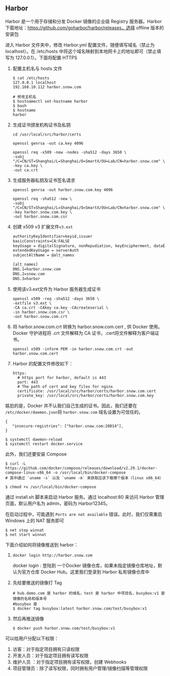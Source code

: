 ## Harbor

Harbor 是一个用于存储和分发 Docker 镜像的企业级 Registry 服务器。Harbor 下载地址：https://github.com/goharbor/harbor/releases，选择 offline 版本的安装包

进入 Harbor 文件夹中，修改 Harbor.yml 配置文件，随便填写域名（禁止为 localhost）。在 /etc/hosts 中将这个域名映射到本地网卡上的地址即可（禁止填写为 127.0.0.1）。下面将配置 HTTPS

1. 配置主机名与 hosts 文件

   ~~~shell
   $ cat /etc/hosts
   127.0.0.1 localhost
   192.168.10.112 harbor.snow.com		
   
   # 修改主机名
   $ hostnamectl set-hostname harbor
   $ bash
   $ hostname
   harbor
   ~~~

2. 生成证书颁发机构证书及私钥

   ~~~shell
   cd /usr/local/src/harbor/certs
   
   openssl genrsa -out ca.key 4096
   
   openssl req -x509 -new -nodes -sha512 -days 3650 \
   -subj "/C=CN/ST=Shanghai/L=Shanghai/O=SmartX/OU=Lab/CN=harbor.snow.com" \
   -key ca.key \
   -out ca.crt
   ~~~

3. 生成服务器私钥及证书签名请求

   ~~~shell
   openssl genrsa -out harbor.snow.com.key 4096
   
   openssl req -sha512 -new \
   -subj "/C=CN/ST=Shanghai/L=Shanghai/O=SmartX/OU=Lab/CN=harbor.snow.com" \
   -key harbor.snow.com.key \
   -out harbor.snow.com.csr
   ~~~

4. 创建 x509 v3 扩展文件`v3.ext`

   ~~~txt
   authorityKeyIdentifier=keyid,issuer
   basicConstraints=CA:FALSE
   keyUsage = digitalSignature, nonRepudiation, keyEncipherment, dataEncipherment
   extendedKeyUsage = serverAuth
   subjectAltName = @alt_names
   
   [alt_names]
   DNS.1=harbor.snow.com
   DNS.2=snow.com
   DNS.3=harbor
   ~~~

5. 使用该v3.ext文件为 Harbor 服务器生成证书

   ~~~shell
   openssl x509 -req -sha512 -days 3650 \
   -extfile v3.ext \
   -CA ca.crt -CAkey ca.key -CAcreateserial \
   -in harbor.snow.com.csr \
   -out harbor.snow.com.crt
   ~~~

6. 将 harbor.snow.com.crt 转换为 harbor.snow.com.cert , 供 Docker 使用。Docker 守护进程将 .crt 文件解释为 CA 证书，.cert将文件解释为客户端证书。

   ~~~shell
   openssl x509 -inform PEM -in harbor.snow.com.crt -out harbor.snow.com.cert
   ~~~

7. Harbor 的配置文件修改如下：

   ~~~shell
   https:
     # https port for harbor, default is 443
     port: 443
     # The path of cert and key files for nginx
     certificate: /usr/local/src/harbor/certs/harbor.snow.com.cert
     private_key: /usr/local/src/harbor/certs/harbor.snow.com.key
   ~~~

   

尴尬的是，Docker 并不认我们自己生成的证书。因此，我们还要在 `/etc/docker/daemon.json`将 `harbor.snow.com` 域名设置为可信任的。

~~~shell
{
   "insecure-registries": ["harbor.snow.com:20014"],
}
~~~

~~~shell
$ systemctl daemon-reload
$ systemctl restart docker.service
~~~



此外，我们还要安装 Compose 

~~~shell
$ curl -L https://github.com/docker/compose/releases/download/v2.29.1/docker-compose-linux-x86_64 -o /usr/local/bin/docker-compose
# 其中通过 `uname -s` 以及 `uname -m` 来获取应该下载哪个版本（linux x86_64）

$ chmod +x /usr/local/bin/docker-compose
~~~

通过 install.sh 脚本来启动 Harbor 服务。通过 localhost:80 来访问 Harbor 管理页面，默认用户名为 admin，密码为 Harbor12345。

在启动过程中，可能遇到 `Ports are not available` 错误。此时，我们仅需重启 Windows 上的 NAT 服务即可

~~~shell
$ net stop winnat
$ net start winnat
~~~





下面介绍如何将镜像推送到 harbor：

1. ~~~shell
   docker login http://harbor.snow.com
   ~~~

   docker login : 登陆到 一个Docker 镜像仓库，如果未指定镜像仓库地址，默认为官方仓库 Docker Hub。这里我们登录到 Harbor 私有镜像仓库中

2. 先给要推送的镜像打 Tag

   ~~~shell
   # hub.demo.com 是 harbor 的域名，test 是 harbor 中项目名，busybox:v1 是镜像的名称和版本号
   #busybox 是
   $ docker tag busybox:latest harbor.snow.com/test/busybox:v1
   ~~~

3. 然后再推送镜像

   ~~~shell
   $ docker push harbor.snow.com/test/busybox:v1
   ~~~


可以给用户分配以下权限：

1. 访客：对于指定项目拥有只读权限
2. 开发人员：对于指定项目拥有读写权限
3. 维护人员 ：对于指定项目拥有读写权限，创建 Webhooks
4. 项目管理员：除了读写权限，同时拥有用户管理/镜像扫描等管理权限